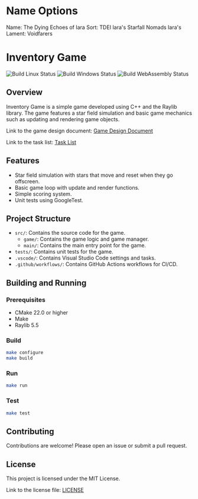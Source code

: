 # Name Options
Name: The Dying Echoes of Iara Sort: TDEI
Iara's Starfall Nomads
Iara's Lament: Voidfarers

# Inventory Game

![Build Linux Status](https://github.com/maiconpintoabreu/space-pixel-game/actions/workflows/linux.yml/badge.svg)
![Build Windows Status](https://github.com/maiconpintoabreu/space-pixel-game/actions/workflows/windows.yml/badge.svg)
![Build WebAssembly Status](https://github.com/maiconpintoabreu/space-pixel-game/actions/workflows/web.yml/badge.svg)
## Overview

Inventory Game is a simple game developed using C++ and the Raylib library. The game features a star field simulation and basic game mechanics such as updating and rendering game objects.

Link to the game design document: [Game Design Document](docs/Game.md)

Link to the task list: [Task List](docs/Todo.md)

## Features

- Star field simulation with stars that move and reset when they go offscreen.
- Basic game loop with update and render functions.
- Simple scoring system.
- Unit tests using GoogleTest.

## Project Structure

- `src/`: Contains the source code for the game.
    - `game/`: Contains the game logic and game manager.
    - `main/`: Contains the main entry point for the game.
- `tests/`: Contains unit tests for the game.
- `.vscode/`: Contains Visual Studio Code settings and tasks.
- `.github/workflows/`: Contains GitHub Actions workflows for CI/CD.

## Building and Running

### Prerequisites

- CMake 22.0 or higher
- Make
- Raylib 5.5

### Build

```sh
make configure
make build
```

### Run

```sh
make run
```

### Test

```sh
make test
```

## Contributing

Contributions are welcome! Please open an issue or submit a pull request.

## License

This project is licensed under the MIT License.

Link to the license file: [LICENSE](LICENSE)
